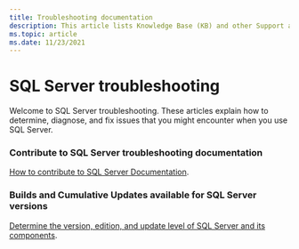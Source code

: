 ```yaml
---
title: Troubleshooting documentation
description: This article lists Knowledge Base (KB) and other Support articles for SQL Server.
ms.topic: article
ms.date: 11/23/2021
---
```

# SQL Server troubleshooting

Welcome to SQL Server troubleshooting. These articles explain how to determine, diagnose, and fix issues that you might encounter when you use SQL Server.

### Contribute to SQL Server troubleshooting documentation

[How to contribute to SQL Server Documentation](/sql/sql-server/sql-server-docs-contribute).

### Builds and Cumulative Updates available for SQL Server versions

[Determine the version, edition, and update level of SQL Server and its components](general/determine-version-edition-update-level.md).

